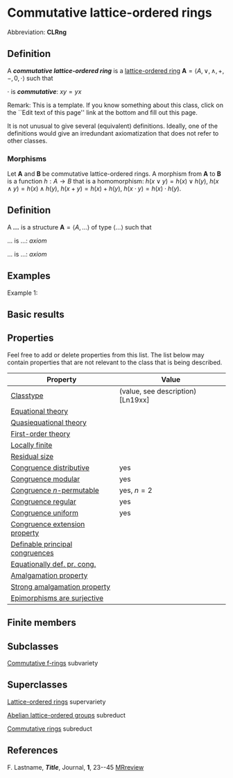 # Commutative lattice-ordered rings

Abbreviation: **CLRng**

## Definition
A ***commutative lattice-ordered ring*** is a [lattice-ordered ring](lattice-ordered_rings.md) $\mathbf{A}=\langle A,\vee,\wedge,+,-,0,\cdot\rangle$ such that

$\cdot$ is ***commutative***:  $xy=yx$

Remark: This is a template.
If you know something about this class, click on the ``Edit text of this page'' link at the bottom and fill out this page.

It is not unusual to give several (equivalent) definitions. Ideally, one of the definitions would give an irredundant axiomatization that does not refer to other classes.

### Morphisms
Let $\mathbf{A}$ and $\mathbf{B}$ be commutative lattice-ordered rings. A morphism from $\mathbf{A}$ to $\mathbf{B}$ is a function $h:A\rightarrow B$ that is a homomorphism: 
$h(x \vee y)=h(x) \vee h(y)$,
$h(x \wedge y)=h(x) \wedge h(y)$,
$h(x + y)=h(x) + h(y)$,
$h(x \cdot y)=h(x) \cdot h(y)$.

## Definition
A ***...*** is a structure $\mathbf{A}=\langle A,...\rangle$ of type $\langle
...\rangle$ such that

$...$ is ...:  $axiom$
  
$...$ is ...:  $axiom$

## Examples
Example 1: 

## Basic results


## Properties
Feel free to add or delete properties from this list. The list below may contain properties that are not relevant to the class that is being described.



|Property|Value|
|---|---|
|[Classtype](classtype.md)                        |(value, see description) [Ln19xx]  |
|[Equational theory](equational_theory.md)                | |
|[Quasiequational theory](quasiequational_theory.md)           | |
|[First-order theory](first-order_theory.md)               | |
|[Locally finite](locally_finite.md)                   | |
|[Residual size](residual_size.md)                    | |
|[Congruence distributive](congruence_distributive.md)          |yes  |
|[Congruence modular](congruence_modular.md)               |yes  |
|[Congruence $n$-permutable](congruence_$n$-permutable.md)        |yes, $n=2$ |
|[Congruence regular](congruence_regular.md)               |yes  |
|[Congruence uniform](congruence_uniform.md)               |yes  |
|[Congruence extension property](congruence_extension_property.md)    | |
|[Definable principal congruences](definable_principal_congruences.md)  | |
|[Equationally def. pr. cong.](equationally_def._pr._cong..md)      | |
|[Amalgamation property](amalgamation_property.md)            | |
|[Strong amalgamation property](strong_amalgamation_property.md)     | |
|[Epimorphisms are surjective](epimorphisms_are_surjective.md)      | |

## Finite members

## Subclasses
  [Commutative f-rings](commutative_f-rings.md) subvariety


## Superclasses
  [Lattice-ordered rings](lattice-ordered_rings.md) supervariety

  [Abelian lattice-ordered groups](abelian_lattice-ordered_groups.md) subreduct

  [Commutative rings](commutative_rings.md) subreduct


## References


F. Lastname, ***Title***, Journal, **1**, 23--45 [MRreview](mrreviews.md) 



